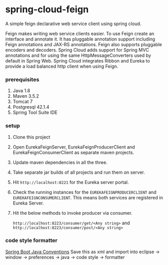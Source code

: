 # spring-cloud-feign
A simple feign declarative web service client using spring cloud.

Feign makes writing web service clients easier. 
To use Feign create an interface and annotate it. It has pluggable annotation support including Feign annotations and JAX-RS annotations. 
Feign also supports pluggable encoders and decoders. 
Spring Cloud adds support for Spring MVC annotations and for using the same HttpMessageConverters used by default in Spring Web. 
Spring Cloud integrates Ribbon and Eureka to provide a load balanced http client when using Feign.

### prerequisites
1. Java 1.8
2. Maven 3.5.2
3. Tomcat 7
4. Postgresql 42.1.4
5. Spring Tool Suite IDE

### setup
1. Clone this project
2. Open EurekaFeignServer, EurekaFeignProducerClient and EurekaFeignConsumerClient as separate maven projects.
3. Update maven dependencies in all the three.
4. Take separate jar builds of all projects and run them on server.
5. Hit `http://localhost:8221` for the Eureka server portal.
6. Check the running instances for the `EUREKAFEIGNPRODUCERCLIENT` and `EUREKAFEIGNCONSUMERCLIENT`. This means both services are registered in Eureka Server.
7. Hit the below methods to invoke producer via consumer.

	`http://localhost:8223/consumer/get/<Any string>` and `http://localhost:8223/consumer/post/<Any string>`

### code style formatter
[Spring Boot Java Conventions](https://gist.github.com/jyotsnasanthosh/e2fb456f0ff91aa42ad8203e148bff79)
Save this as xml and import into eclipse -> window -> preferences -> java -> code style -> formatter